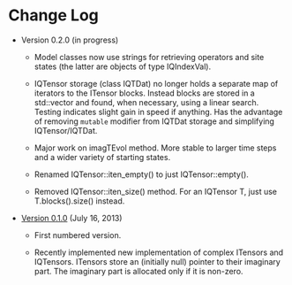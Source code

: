 # Change Log #

* Version 0.2.0 (in progress)

  - Model classes now use strings for retrieving operators and site states (the latter are objects of type IQIndexVal).

  - IQTensor storage (class IQTDat) no longer holds a separate map of iterators to the ITensor blocks. Instead blocks are
    stored in a std::vector and found, when necessary, using a linear search. Testing indicates slight gain in speed if
    anything. Has the advantage of removing `mutable` modifier from IQTDat storage and simplifying IQTensor/IQTDat.

  - Major work on imagTEvol method. More stable to larger time steps and a wider variety of starting states.

  - Renamed IQTensor::iten_empty() to just IQTensor::empty().

  - Removed IQTensor::iten_size() method. For an IQTensor T, just use T.blocks().size() instead.

* [Version 0.1.0](https://github.com/ITensor/library/tree/v0.1.0) (July 16, 2013)

  - First numbered version.

  - Recently implemented new implementation of complex ITensors and IQTensors. 
    ITensors store an (initially null) pointer to their
    imaginary part. The imaginary part is allocated only if it is non-zero.



